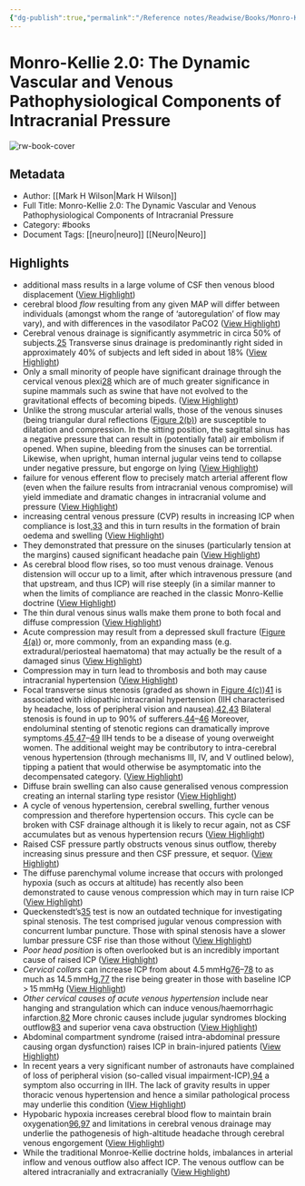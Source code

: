 ```yaml
---
{"dg-publish":true,"permalink":"/Reference notes/Readwise/Books/Monro-Kellie 2.0 The Dynamic Vascular and Venous Pathophysiological Components of Intracranial Pressure/"}
---
```


# Monro-Kellie 2.0: The Dynamic Vascular and Venous Pathophysiological Components of Intracranial Pressure

![rw-book-cover](https://readwise-assets.s3.amazonaws.com/static/images/article1.be68295a7e40.png)

## Metadata
- Author: [[Mark H Wilson\|Mark H Wilson]]
- Full Title: Monro-Kellie 2.0: The Dynamic Vascular and Venous Pathophysiological Components of Intracranial Pressure
- Category: #books
- Document Tags: [[neuro\|neuro]] [[Neuro\|Neuro]]

## Highlights
- additional mass results in a large volume of CSF then venous blood displacement ([View Highlight](https://read.readwise.io/read/01gvb9ajzgzcc48ssbe2k3hy82))
- cerebral blood *flow* resulting from any given MAP will differ between individuals (amongst whom the range of ‘autoregulation’ of flow may vary), and with differences in the vasodilator PaCO2 ([View Highlight](https://read.readwise.io/read/01gvb9bdyh1wsybwwseya62phq))
- Cerebral venous drainage is significantly asymmetric in circa 50% of subjects.[25](#bibr25-0271678X16648711) Transverse sinus drainage is predominantly right sided in approximately 40% of subjects and left sided in about 18% ([View Highlight](https://read.readwise.io/read/01gvb9c4nagyfengmz1gqp1ekf))
- Only a small minority of people have significant drainage through the cervical venous plexi[28](#bibr28-0271678X16648711) which are of much greater significance in supine mammals such as swine that have not evolved to the gravitational effects of becoming bipeds. ([View Highlight](https://read.readwise.io/read/01gvb9ce9a2gcnpwmz3rw76g2e))
- Unlike the strong muscular arterial walls, those of the venous sinuses (being triangular dural reflections ([Figure 2(b)](#None)) are susceptible to dilatation and compression. In the sitting position, the sagittal sinus has a negative pressure that can result in (potentially fatal) air embolism if opened. When supine, bleeding from the sinuses can be torrential. Likewise, when upright, human internal jugular veins tend to collapse under negative pressure, but engorge on lying ([View Highlight](https://read.readwise.io/read/01gvb9ctb9cbn5jakg3jzxrs8m))
- failure for venous efferent flow to precisely match arterial afferent flow (even when the failure results from intracranial venous compromise) will yield immediate and dramatic changes in intracranial volume and pressure ([View Highlight](https://read.readwise.io/read/01gvb9d988hg4k0c8tj1qst10v))
- increasing central venous pressure (CVP) results in increasing ICP when compliance is lost,[33](#bibr33-0271678X16648711) and this in turn results in the formation of brain oedema and swelling ([View Highlight](https://read.readwise.io/read/01gvb9j99mcbyjfet894hak7jj))
- They demonstrated that pressure on the sinuses (particularly tension at the margins) caused significant headache pain ([View Highlight](https://read.readwise.io/read/01gvb9k1m4bmgzt695z6p65agn))
- As cerebral blood flow rises, so too must venous drainage. Venous distension will occur up to a limit, after which intravenous pressure (and that upstream, and thus ICP) will rise steeply (in a similar manner to when the limits of compliance are reached in the classic Monro-Kellie doctrine ([View Highlight](https://read.readwise.io/read/01gvb9m1yxpw22c6rtndhs67k4))
- The thin dural venous sinus walls make them prone to both focal and diffuse compression ([View Highlight](https://read.readwise.io/read/01gvb9rrq41m11rvv9meq6henn))
- Acute compression may result from a depressed skull fracture ([Figure 4(a)](#None)) or, more commonly, from an expanding mass (e.g. extradural/periosteal haematoma) that may actually be the result of a damaged sinus ([View Highlight](https://read.readwise.io/read/01gvb9rz8xeqjh3myz189spamp))
- Compression may in turn lead to thrombosis and both may cause intracranial hypertension ([View Highlight](https://read.readwise.io/read/01gvb9s7nekjh2m57nkktxs9n3))
- Focal transverse sinus stenosis (graded as shown in [Figure 4(c)](#None))[41](#bibr41-0271678X16648711) is associated with idiopathic intracranial hypertension (IIH characterised by headache, loss of peripheral vision and nausea).[42](#bibr42-0271678X16648711),[43](#bibr43-0271678X16648711) Bilateral stenosis is found in up to 90% of sufferers.[44](#bibr44-0271678X16648711)–[46](#bibr46-0271678X16648711) Moreover, endoluminal stenting of stenotic regions can dramatically improve symptoms.[45](#bibr45-0271678X16648711),[47](#bibr47-0271678X16648711)–[49](#bibr49-0271678X16648711) IIH tends to be a disease of young overweight women. The additional weight may be contributory to intra-cerebral venous hypertension (through mechanisms III, IV, and V outlined below), tipping a patient that would otherwise be asymptomatic into the decompensated category. ([View Highlight](https://read.readwise.io/read/01gvb9w2b62y1xrmwk5ah7hkx7))
- Diffuse brain swelling can also cause generalised venous compression creating an internal starling type resistor ([View Highlight](https://read.readwise.io/read/01gvba3pm13xt069h2n96a9ayq))
- A cycle of venous hypertension, cerebral swelling, further venous compression and therefore hypertension occurs. This cycle can be broken with CSF drainage although it is likely to recur again, not as CSF accumulates but as venous hypertension recurs ([View Highlight](https://read.readwise.io/read/01gvba4pmypwd93h8cbfkfxav2))
- Raised CSF pressure partly obstructs venous sinus outflow, thereby increasing sinus pressure and then CSF pressure, et sequor. ([View Highlight](https://read.readwise.io/read/01gvba98r5g4f2dsvxp5n7qb63))
- The diffuse parenchymal volume increase that occurs with prolonged hypoxia (such as occurs at altitude) has recently also been demonstrated to cause venous compression which may in turn raise ICP ([View Highlight](https://read.readwise.io/read/01gvbaamk4epe0jsasdfh6cgvw))
- Queckenstedt’s[35](#bibr35-0271678X16648711) test is now an outdated technique for investigating spinal stenosis. The test comprised jugular venous compression with concurrent lumbar puncture. Those with spinal stenosis have a slower lumbar pressure CSF rise than those without ([View Highlight](https://read.readwise.io/read/01gvbac3ynt8jem9k6mkyfhadq))
- *Poor head position* is often overlooked but is an incredibly important cause of raised ICP ([View Highlight](https://read.readwise.io/read/01gvbae2vmv10nacgnt0dmpkc9))
- *Cervical collars* can increase ICP from about 4.5 mmHg[76](#bibr76-0271678X16648711)–[78](#bibr78-0271678X16648711) to as much as 14.5 mmHg,[77](#bibr77-0271678X16648711) the rise being greater in those with baseline ICP > 15 mmHg ([View Highlight](https://read.readwise.io/read/01gvbafcyspzxfr8jkryd0cs5h))
- *Other cervical causes of acute venous hypertension* include near hanging and strangulation which can induce venous/haemorrhagic infarction.[82](#bibr82-0271678X16648711) More chronic causes include jugular syndromes blocking outflow[83](#bibr83-0271678X16648711) and superior vena cava obstruction ([View Highlight](https://read.readwise.io/read/01gvbahnknvrpvz4194f6dnpba))
- Abdominal compartment syndrome (raised intra-abdominal pressure causing organ dysfunction) raises ICP in brain-injured patients ([View Highlight](https://read.readwise.io/read/01gvbame5j2agk4jk3xa8szcgs))
- In recent years a very significant number of astronauts have complained of loss of peripheral vision (so-called visual impairment-ICP),[94](#bibr94-0271678X16648711) a symptom also occurring in IIH. The lack of gravity results in upper thoracic venous hypertension and hence a similar pathological process may underlie this condition ([View Highlight](https://read.readwise.io/read/01gvbatg9znfznf9ymfkh6v2fb))
- Hypobaric hypoxia increases cerebral blood flow to maintain brain oxygenation[96](#bibr96-0271678X16648711),[97](#bibr97-0271678X16648711) and limitations in cerebral venous drainage may underlie the pathogenesis of high-altitude headache through cerebral venous engorgement ([View Highlight](https://read.readwise.io/read/01gvbaw5zypemyxqv49a8yth16))
- While the traditional Monroe-Kellie doctrine holds, imbalances in arterial inflow and venous outflow also affect ICP. The venous outflow can be altered intracranially and extracranially ([View Highlight](https://read.readwise.io/read/01gvbaxv4za4kz73fs7ke3jrbp))
